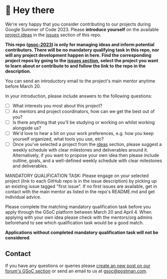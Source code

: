 # :wave: Hey there

We're very happy that you consider contributing to our projects during Google Summer of Code 2023. Please **introduce yourself** on the available [project ideas](https://github.com/postman-open-technologies/gsoc-2023/issues?q=is%3Aissue+is%3Aopen+label%3Afinal+label%3Aideas) in the [issues](https://github.com/postman-open-technologies/gsoc-2023/issues) section of this repo. 

**This repo ([gsoc-2023](https://github.com/postman-open-technologies/gsoc-2023)) is only for managing ideas and inform potential contributors. There will be no mandatory qualifying task in this repo, nor will any project development happen in here. Find the corresponding project repos by going to the [issues section](https://github.com/postman-open-technologies/gsoc-2023/issues?q=is%3Aissue+is%3Aopen+label%3Afinal+label%3Aideas), select the project you want to learn about or contribute to and follow the link to the repo in the description.**

You can send an introductory email to the project's main mentor anytime before March 20.

In your introduction, please include answers to the following questions:

- [ ] What interests you most about this project?
- [ ] As mentors and project coordinators, how can we get the best out of you?
- [ ] Is there anything that you’ll be studying or working on whilst working alongside us?
- [ ] We'd love to hear a bit on your work preferences, e.g. how you keep yourself organized, what tools you use, etc?
- [ ] Once you’ve selected a project from the [ideas](https://github.com/postman-open-technologies/gsoc-2023/issues?q=is%3Aissue+is%3Aopen+label%3Afinal+label%3Aideas) section, please suggest a weekly schedule with clear milestones and deliverables around it. Alternatively, if you want to propose your own idea then please include outline, goals, and a well-defined weekly schedule with clear milestones and deliverables.

MANDATORY QUALIFICATION TASK:
Please engage on your selected project (link to each GitHub repo is in the issue description) by picking up an existing issue tagged "first issue". If no first issues are available, get in contact with the main mentor as listed in the repo's README.md and get individual advice.

Please complete the matching mandatory qualification task before you apply through the GSoC platform between March 20 and April 4. When applying with your own idea please check with the mentors/org admins beforehand to see which qualification task would be a good match. 

**Applications without completed mandatory qualification task will not be considered**.

## Contact

If you have any questions or queries please [create an new post on our forum's GSoC section](https://community.postman.com/c/open-technology/gsoc/42) or send an email to us at [gsoc@postman.com](mailto:gsoc@postman.com).
